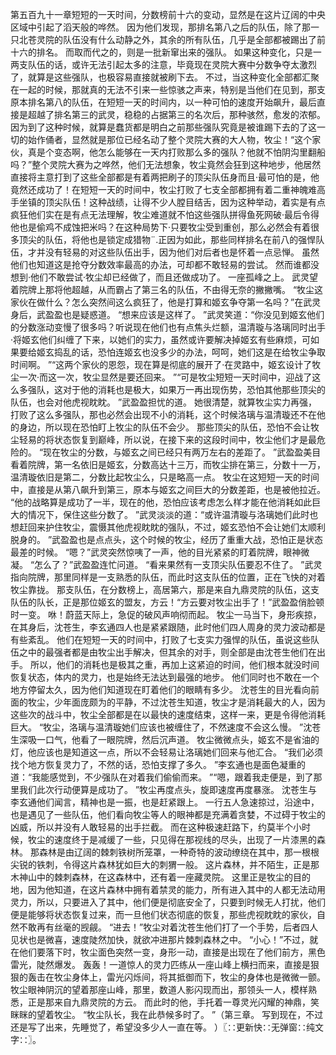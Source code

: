 第五百九十一章短短的一天时间，分数榜前十六的变动，显然是在这片辽阔的中央区域中引起了滔天般的哗然。
因为他们发现，那排名第八之后的队伍，除了那一只北苍灵院的队伍没有什么动静之外，其余的所有队伍，几乎是全部都被踢出了前十六的排名。
而取而代之的，则是一批新窜出来的强队。
如果这种变化，只是一两支队伍的话，或许无法引起太多的注意，毕竟现在灵院大赛中分数争夺太激烈了，就算是这些强队，也极容易直接就被刷下去。
不过，当这种变化全部都汇聚在一起的时候，那就真的无法不引来一些惊骇之声来，特别是当他们在见到，那支原本排名第八的队伍，在短短一天的时间内，以一种可怕的速度开始飙升，最后直接是超越了排名第三的武灵，稳稳的占据第三的名次后，那种骇然，愈发的浓郁。
因为到了这种时候，就算是蠢货都是明白之前那些强队究竟是被谁踢下去的了这一切的始作俑者，显然就是那位已经名动了整个灵院大赛的大人物，牧尘！“这个家伙，真是个变态啊，他怎么能够在一天内打败那么多的强队？他就不怕阴沟里翻船吗？”整个灵院大赛为之哗然，他们无法想象，牧尘竟然会狂到这种地步，他居然直接将主意打到了这些全部都是有着两把刷子的顶尖队伍身而且·最可怕的是，他竟然还成功了！在短短一天的时间中，牧尘打败了七支全部都拥有着二重神魄难高手坐镇的顶尖队伍！这种战绩，让得不少人膛目结舌，因为这种举动，着实是有点疯狂他们实在是有点无法理解，牧尘难道就不怕这些强队拼得鱼死网破·最后令得他也是偷鸡不成蚀把米吗？在这种局势下·只要牧尘受到重创，那么必然会有着很多顶尖的队伍，将他也是锁定成猎物¨.正因为如此，那些同样排名在前八的强悍队伍，才并没有轻易的对这些队伍出手，因为他们对后者也是怀着一点忌惮。
虽然他们也知道这是抢夺分数效率最高的办法，可却都不敢轻易的尝试。
然而谁都没想到·他们不敢尝试·牧尘却已经做了，而且还做成功了。
一座孤峰之上。
武灵望着院牌上那将他超越，从而霸占了第三名的队伍，不由得无奈的撇撇嘴。
“牧尘这家伙在做什么？怎么突然间这么疯狂了，他是打算和姬玄争夺第一名吗？”在武灵身后，武盈盈也是疑惑道。
“想来应该是这样了。
”武灵笑道：“你没见到姬玄他们的分数涨动变慢了很多吗？听说现在他们也有点焦头烂额，温清璇与洛璃同时出手·将姬玄他们纠缠了下来，以她们的实力，虽然或许要解决掉姬玄有些麻烦，可如果要给姬玄捣乱的话，恐怕连姬玄也没多少的办法，呵呵，她们这是在给牧尘争取时间啊。
”“这两个家伙的恩怨，现在算是彻底的展开了·在灵路中，姬玄设计了牧尘一次·而这一次，牧尘显然是要还回来。
”“可是牧尘短短一天时间中，迎战了这么多强队，这对于他的消耗也是极大，如果万一再出现伤势，恐怕其他那些顶尖的队伍，也会对他虎视眈眈。
”武盈盈担忧的道。
她很清楚，就算牧尘实力再强，打败了这么多强队，那也必然会出现不小的消耗，这个时候洛璃与温清璇还不在他的身边，所以现在恐怕盯上牧尘的队伍不会少。
那些顶尖的队伍，恐怕不会让牧尘轻易的将状态恢复到巅峰，所以说，在接下来的这段时间中，牧尘他们才是最危险的。
“现在牧尘的分数，与姬玄之间已经只有两万左右的差距了。
”武盈盈美目看着院牌，第一名依旧是姬玄，分数高达十三万，而牧尘排在第三，分数十一万，温清璇依旧是第二，分数比起牧尘么，只是略高一点。
牧尘在这短短一天的时间中，直接是从第八飙升到第三，原本与姬玄之间巨大的分数差距，也是被他拉近。
“他的战略算是成功了一半，现在的他，恐怕应该考虑怎么样才能在他消耗如此巨大的情况下，保住这些分数了。
”武灵淡淡的道：“或许温清璇与洛璃她们此时也想赶回来护住牧尘，震慑其他虎视眈眈的强队，不过，姬玄恐怕不会让她们太顺利脱身的。
”武盈盈也是点点头，这个时候的牧尘，经历了重重大战，恐怕正是状态最差的时候。
“嗯？”武灵突然惊咦了一声，他的目光紧紧的盯着院牌，眼神微凝。
“怎么了？”武盈盈连忙问道。
“看来果然有一支顶尖队伍要忍不住了。
”武灵指向院牌，那里同样是一支熟悉的队伍，而此时这支队伍的位置，正在飞快的对着牧尘靠拢。
那支队伍，在分数榜上，高居第六，那是来自九鼎灵院的队伍，这支队伍的队长，正是那位姬玄的盟友，方云！“方云要对牧尘出手了！”武盈盈俏脸顿时一变。
咻！蔚蓝天际上，急促的破风声响彻而起。
牧尘一马当下，身形疾掠，在其身后，沈苍生，李玄通四人也是紧紧跟随，此时他们四人周身的灵力波动都是有些紊乱。
他们在短短一天的时间中，打败了七支实力强悍的队伍，虽说这些队伍之中的最强者都是由牧尘出手解决，但其余的对手，则全部是由沈苍生他们在出手。
所以，他们的消耗也是极其之重，再加上这紧迫的时间，他们根本就没时间恢复状态，体内的灵力，也是始终无法达到最强的地步。
他们同时也不敢在一个地方停留太久，因为他们知道现在盯着他们的眼睛有多少。
沈苍生的目光看向前面的牧尘，少年面庞颇为的平静，不过沈苍生知道，牧尘才是消耗最大的人，因为这些次的战斗中，牧尘全部都是在以最快的速度结束，这样一来，更是令得他消耗巨大。
“牧尘，洛璃与温清璇她们应该也被缠住了，不然速度不会这么慢。
”沈苍生深吸一口气，他看了一眼院牌，然后沉声道。
牧尘微微点头，姬玄不是省油的灯，他应该也是知道这一点，所以不会轻易让洛璃她们回来与他汇合。
“我们必须找个地方恢复灵力了，不然的话，恐怕支撑了多久。
”李玄通也是面色凝重的道：“我能感觉到，不少强队在对着我们偷偷而来。
”“嗯，跟着我走便是，到了那里我们此次行动便算是成功了。
”牧尘再度点头，旋即速度再度暴涨。
沈苍生与李玄通他们闻言，精神也是一振，也是赶紧跟上。
一行五人急速掠过，沿途中，也是遇见了一些队伍，他们看向牧尘等人的眼神都是充满着贪婪，不过碍于牧尘的凶威，所以并没有人敢轻易的出手拦截。
而在这种极速赶路下，约莫半个小时候，牧尘的速度终于是减缓了一些，只见得在那视线的尽头，出现了一片漆黑的森林。
那森林是由辽阔的棘刺铁树所笼罩，一种奇特的波动缭绕在其中，那一根根尖锐的铁刺，令得这片森林犹如巨大的刺猬一般。
这片森林，并不陌生，正是那木神山中的棘刺森林，在这森林中，还有着一座藏灵院。
这里正是牧尘的目的地，因为他知道，在这片森林中拥有着禁灵的能力，所有进入其中的人都无法动用灵力，所以，只要进入了其中，他们便是彻底安全了，只要到时候无人打扰，他们便是能够将状态恢复过来，而一旦他们状态彻底的恢复，那些虎视眈眈的家伙，自然不敢再有丝毫的觊觎。
“进去！”牧尘对着沈苍生他们打了一个手势，后者四人见状也是微喜，速度陡然加快，就欲冲进那片棘刺森林之中。
“小心！”不过，就在他们要落下时，牧尘面色突然一变，身形一动，直接是出现在了他们前方，黑色雷光，陡然爆发。
轰轰！一道惊人的灵力匹练从一座山峰上横扫而来，直接是狠狠的轰击在牧尘身体上，雷光闪烁间，将其抵御而下，牧尘的身体也是微微一颤。
牧尘眼神阴沉的望着那座山峰，那里，数道人影闪现而出，那领头一人，模样熟悉，正是那来自九鼎灵院的方云。
而此时的他，手托着一尊灵光闪耀的神鼎，笑眯眯的望着牧尘。
“牧尘队长，我在此恭候多时了。
”（第三章。
写到现在，不过还是写了出来，先睡觉了，希望没多少人一直在等。
）〖∷更新快∷无弹窗∷纯文字∷〗。
